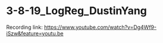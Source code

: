 # 3-8-19_LogReg_DustinYang

Recording link:
https://www.youtube.com/watch?v=Dg4Wf9-iSzw&feature=youtu.be

